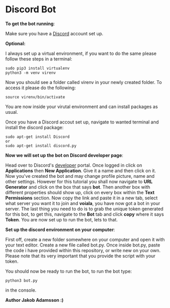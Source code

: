 # Discord Bot
__To get the bot running__: 

Make sure you have a [Discord](https://discord.com/) account set up.

__Optional:__

I always set up a virtual environment, if you want to do the same please follow these steps in a terminal:
```
sudo pip3 install virtualenv
python3 -m venv virenv
```
Now you should see a folder called virenv in your newly created folder. To access it please do the following:
```
source virenv/bin/activate
```
You are now inside your virutal environment and can install packages as usual.

Once you have a Discord accout set up, navigate to wanted terminal and install the discord package:
```
sudo apt-get install Discord
or 
sudo apt-get install discord.py
```
__Now we will set up the bot on Discord developer page__:

Head over to Discord's [developer](https://discord.com/developers/applications) portal. Once logged in click on __Applications__ then __New Application__. Give it a name and then click on it. Now you've created the bot and may change profile picture, name and other settings. However for this tutorial you shall now navigate to __URL Generator__ and click on the box that says __bot__. Then another box with different properties should show up, click on every box within the __Text Permissions__ section. Now copy the link and paste it in a new tab, select what server you want it to join and **voiala**, you have now got a bot in your server. The last thing you need to do is to grab the unique token generated for this bot, to get this, navigate to the **Bot** tab and click **copy** where it says **Token**. You are now set up to run the bot, lets to that.


__Set up the discord environment on your computer__:

First off, create a new folder somewhere on your computer and open it with your text editor. Create a new file called bot.py. Once inside bot.py, paste the code i have provided within this repository, or write new on your own. Please note that its very important that you provide the script with your token.

You should now be ready to run the bot, to run the bot type:
```
python3 bot.py
```
in the console.

__Author Jakob Adamsson :)__